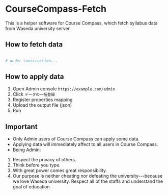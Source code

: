 # CourseCompass-Fetch

This is a helper software for Course Compass, which fetch syllabus data from Waseda university server.

## How to fetch data

```bash

# under construction...

```

## How to apply data
1. Open Admin console `https://example.com/admin`
1. Click `データの一括登録`
1. Register properties mapping
1. Upload the output file (json)
1. Run

## Important
- Only Admin users of Course Compass can apply some data.
- Applying data will immediately affect to all users in Course Compass.
- Being Admin:
1. Respect the privacy of others.
1. Think before you type.
1. With great power comes great responsibility.
1. Our purpose is neither cheating nor defeating the university---because we love Waseda university. Respect all of the staffs and understand the goal of education.


